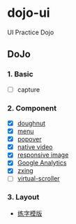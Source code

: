 # dojo-ui

UI Practice Dojo

## DoJo

### 1. Basic

* [ ] capture

### 2. Component

* [x] [doughnut](https://agreal.github.io/dojo-ui/components/doughnut/)
* [x] [menu](https://agreal.github.io/dojo-ui/components/menu/)
* [x] [popover](https://agreal.github.io/dojo-ui/components/popover/)
* [x] [native video](https://agreal.github.io/dojo-ui/components/video/)
* [x] [responsive image](https://agreal.github.io/dojo-ui/components/responsive-image/)
* [x] [Google Analytics](https://agreal.github.io/dojo-ui/components/ga/)
* [x] [zxing](https://agreal.github.io/dojo-ui/components/zxing/)
* [ ] [virtual-scroller](https://agreal.github.io/dojo-ui/components/virtual-scroller/)

### 3. Layout

* [练字模版](https://agreal.github.io/dojo-ui/layout/mizige.html/)

